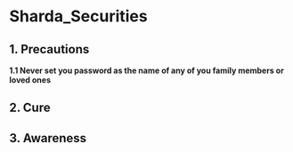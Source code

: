 # Sharda_Securities

## 1. Precautions

**1.1 Never set you password as the name of any of you family members or loved ones**

## 2. Cure

## 3. Awareness



